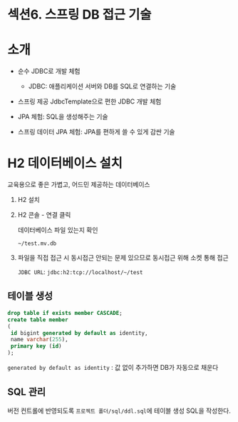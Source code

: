 # 섹션6. 스프링 DB 접근 기술

# 소개

- 순수 JDBC로 개발 체험
    - JDBC: 애플리케이션 서버와 DB를 SQL로 연결하는 기술

- 스프링 제공 JdbcTemplate으로 편한 JDBC 개발 체험

- JPA 체험: SQL을 생성해주는 기술

- 스프링 데이터 JPA 체험: JPA를 편하게 쓸 수 있게 감싼 기술

# H2 데이터베이스 설치

교육용으로 좋은 가볍고, 어드민 제공하는 데이터베이스

1. H2 설치
2. H2 콘솔 - 연결 클릭
    
    데이터베이스 파일 있는지 확인
    
    `~/test.mv.db` 
    
3. 파일을 직접 접근 시 동시접근 안되는 문제 있으므로 동시접근 위해 소켓 통해 접근
    
    `JDBC URL`: `jdbc:h2:tcp://localhost/~/test`
    

## 테이블 생성

```sql
drop table if exists member CASCADE;
create table member
(
 id bigint generated by default as identity,
 name varchar(255),
 primary key (id)
);
```

`generated by default as identity` : 값 없이 추가하면 DB가 자동으로 채운다

## SQL 관리

버전 컨트롤에 반영되도록 `프로젝트 폴더/sql/ddl.sql`에 테이블 생성 SQL을 작성한다. 


